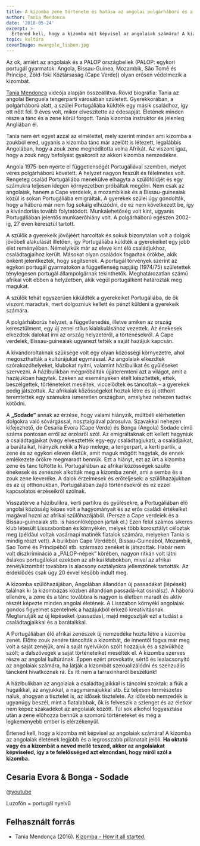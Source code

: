 ```yaml
---
title: A kizomba zene története és hatása az angolai polgárháború és a luzofón afrikaiak Portugáliába való kivándorlása alatt
author: Tania Mendonca
date: '2018-05-24'
excerpt: >-
  Értened kell, hogy a kizomba mit képvisel az angolaiak számára! A kizomba az angolaiak életének legjobb és a legrosszabb pillanatait jelöli. Ha oktató vagy és a kizombát a neved mellé teszed, akkor az angolaiakat képviseled, így a te felelősséged azt elmondani, hogy miről szól a kizomba.
topic: kultúra
coverImage: mwangole_lisbon.jpg
---
```


Az ok, amiért az angolaiak és a PALOP országbeliek (PALOP: egykori portugál gyarmatok: Angola, Bissau-Guinea, Mozambik, São Tomé és Príncipe, Zöld-foki Köztársaság (Cape Verde)) olyan erősen védelmezik a kizombát.

[Tania Mendonça](https://www.facebook.com/tania.mendonca.work) videója alapján összeállítva. Rövid biográfia: Tania az angolai Benguela tengerparti városában született. Gyerekkorában, a polgárháború alatt, a szülei Portugáliába küldték egy másik családhoz, így ott nőtt fel. 9 éves volt, mikor elveszítette az édesapját. Életének minden része a tánc és a zene körül forgott. Tania kizomba instruktor és jelenleg Angliában él.

Tania nem ért egyet azzal az elmélettel, mely szerint minden ami kizomba a zoukból ered, ugyanis a kizomba tánc már azelőtt is létezett, legalábbis Angolában, hogy a zouk zene meghódította volna Afrikát. Az viszont igaz, hogy a zouk nagy befolyást gyakorolt az akkori kizomba nemzedékre.

Angola 1975-ben nyerte el függetlenségét Portugáliával szemben, melyet véres polgárháború követett. A helyzet nagyon feszült és félelmetes volt. Rengeteg család Portugáliába menekülve elhagyta a szülőföldjét és egy számukra teljesen idegen környezetben próbáltak megélni. Nem csak az angolaiak, hanem a Cape verdeiek, a mozambikiak és a Bissau-guineaiak közül is sokan Portugáliába emigráltak. A gyerekek szülei úgy gondolták, hogy a háború már nem fog sokáig elhúzódni, de ez nem következett be, így a kivándorlás tovább folytatódott. Munkalehetőség volt kint, ugyanis Portugáliában jelentős munkaerőhiány volt. A polgárháború egészen 2002-ig, 27 éven keresztül tartott.

A szülők a gyerekeik jövőjéért harcoltak és sokuk bizonytalan volt a dolgok jövőbeli alakulását illetően, így Portugáliába küldték a gyerekeiket egy jobb élet reményében. Némelyikük már az eleve kint élő családjukhoz, családtagjaihoz került. Másokat olyan családok fogadtak örökbe, akik önként jelentkeztek, hogy segítsenek. A portugál törvények szerint az egykori portugál gyarmatokon a függetlenség napjáig (1974/75) születettek ténylegesen portugál állampolgárnak tekinthetők. Meghatározatlan számú afrikai volt ebben a helyzetben, akik végül portugálként határozták meg magukat.

A szülők tehát egyszerűen kiküldték a gyerekeiket Portugáliába, de ők viszont maradtak, mert dolgozniuk kellett és pénzt küldeni a gyerekeik számára.

A polgárháborús helyzet, a függetlenedés, illetve amiken az ország keresztülment, egy új zenei stílus kialakulásához vezettek. Az énekesek elkezdtek dalokat írni az ország helyzetéről, a történésekről. A Cape verdeiek, Bissau-guineaiak ugyanezt tették a saját hazájuk kapcsán.

A kivándoroltaknak szüksége volt egy olyan közösségi környezetre, ahol megoszthatták a kultúrájukat egymással. Az angolaiak elkezdtek szórakozóhelyeket, klubokat nyitni, valamint házibulikat és gyűléseket szervezni. A házibulikban megpróbálták újjáteremteni azt a világot, amit a hazájukban hagytak. Ezeken az eseményeken ételt készítettek, ettek, beszélgettek, történeteket meséltek, viccelődtek és táncoltak – a gyerekek pedig játszottak. Az afrikaiak közösségeket hoztak létre és új otthont teremtettek egy számukra ismeretlen országban, amelyhez nehezen tudtak kötődni.

A **„Sodade”** annak az érzése, hogy valami hiányzik, múltbéli elérhetetlen dolgokra való sóvárgással, nosztalgiával párosulva. Szavakkal nehezen kifejezhető, de Cesaria Evora (Cape Verde) és Bonga (Angola) Sodade című száma pontosan erről az érzésről szól. Az emigráltaknak ott kellett hagyniuk a családtagjaikat (vagy elvesztették egy-egy családtagjukat), a családjaikat, a barátaikat, hiányzik nekik a Nap melege, a tengerpart, a kerti partik, a zene és az egykori eleven életük, amit maguk mögött hagytak, de ennek emlékezete örökre megmaradt bennük. Ezt a hiányt, ezt az űrt a kizomba zene és tánc töltötte ki. Portugáliában az afrikai közösségek szülte énekesek és zenészek alkották meg a kizomba zenét, ami a semba és a zouk zene keveréke. A dalok érzelmesek és erőteljesek: a szülőhazájukban és az új otthonukban, Portugáliában zajló történésekről és ez ezzel kapcsolatos érzéseikről szólnak.

Visszatérve a házibulikra, kerti partikra és gyűlésekre, a Portugáliában élő angolai közösség képes volt a hagyományait és az erős családi értékeiket magával hozni az afrikai szülőhazájából. (Persze a Cape verdeiek és a Bissau-guineaiak stb. is hasonlóképpen jártak el.) Ezen felül számos sikeres klub létesült Lisszabonban és környékén, melyek több korosztályt céloztak meg (például voltak vasárnapi matinék fiatalok számára, melyeken Tania is mindig részt vett). A bulikban Cape Verdéből, Bissau-Guineából, Mozambik, Sao Tomé és Principéből stb. származó zenéket is játszottak. Habár nem volt diszkrimináció a „PALOP-népek” körében, nagyon ritkán volt látni őslakos portugálokat ezekben az afrikai klubokban, mivel az afrikai zenét/kizombát továbbra is alacsony osztályokra jellemzőnek tartották. Az érdeklődés csak úgy 20 évvel később indult meg.

A kizomba szülőhazájában, Angolában állandóan új passadákat (lépések) találnak ki (a kizombázás közben állandóan passadá-kat csinálsz). A háború ellenére, a zene és a tánc továbbra is nagyon is életben maradt és aktív részét képezte minden angolai életének. A Lisszabon környéki angolaiak gondos figyelmet szentelnek a hazájukból érkező kreativitásnak. Megtanulják az új lépéseket (passadas), majd megosztják ezt a tudást a családtagjaikkal és a barátaikkal.

A Portugáliában élő afrikai zenészek új nemzedéke hozta létre a kizomba zenét. Előtte zouk zenére táncolták a kizombát, de innentől fogva már meg volt a saját zenéjük, ami a saját nyelvükön szólt hozzájuk és a szívükhöz szólt; a dalszövegek a saját történeteiket mesélték el. A kizomba szerves része az angolai kultúrának. Éppen ezért provokatív, sértő és lealacsonyító az angolaiak számára, ha látják a kizombát szexualizálódni és szenzuális táncként hivatkoznak rá. És itt nem a tarraxinháról beszélünk!

A házibulikban az angolaiak a családtagjaikkal is táncolni szoktak: a fiúk a húgaikkal, az anyjukkal, a nagymamájukkal stb. Ez teljesen természetes náluk, ahogyan a tisztelet is, az idősek tisztelete. Az idősebb nemzedék is ugyanúgy beszél, mint a fiatalabbak, ők is felveszik a szlenget és az életkor nem képez szakadékot az angolaiak között. Túl sok alkohol fogyasztása után a zene előhozza bennük a szomorú történeteket és még a legkeményebb ember is elérzékenyül.

Értened kell, hogy a kizomba mit képvisel az angolaiak számára! A kizomba az angolaiak életének legjobb és a legrosszabb pillanatait jelöli. **Ha oktató vagy és a kizombát a neved mellé teszed, akkor az angolaiakat képviseled, így a te felelősséged azt elmondani, hogy miről szól a kizomba.**


## Cesaria Evora & Bonga - Sodade

@[youtube](kJZo5StMawc)


Luzofón = portugál nyelvű

## Felhasznált forrás

* Tania Mendonça (2016). [Kizomba - How it all started.](https://www.youtube.com/watch?v=10UtJW2Rkl8)
